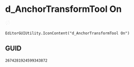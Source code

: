 # d_AnchorTransformTool On
![](/img/d_AnchorTransformTool%20On.png)

``` CSharp
EditorGUIUtility.IconContent("d_AnchorTransformTool On")
```
## GUID
```
2674281924599343872
```
